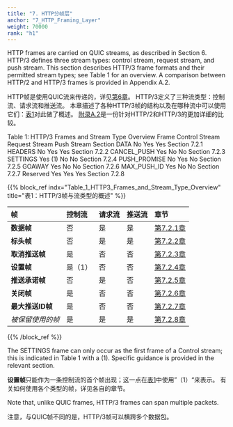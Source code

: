 ```yaml
---
title: "7. HTTP分帧层"
anchor: "7_HTTP_Framing_Layer"
weight: 70000
rank: "h1"
---
```


HTTP frames are carried on QUIC streams, as described in Section 6. HTTP/3 defines three stream types: control stream, request stream, and push stream. This section describes HTTP/3 frame formats and their permitted stream types; see Table 1 for an overview. A comparison between HTTP/2 and HTTP/3 frames is provided in Appendix A.2.

HTTP帧是使用QUIC流来传递的，详见[第6章]()。
HTTP/3定义了三种流类型：控制流、请求流和推送流。
本章描述了各种HTTP/3帧的结构以及在哪种流中可以使用它们：[表1]()对此做了概述。
[附录A.2]()是一份针对HTTP/2和HTTP/3的更加详细的比较。

Table 1: HTTP/3 Frames and Stream Type Overview
Frame	Control Stream	Request Stream	Push Stream	Section
DATA	No	Yes	Yes	Section 7.2.1
HEADERS	No	Yes	Yes	Section 7.2.2
CANCEL_PUSH	Yes	No	No	Section 7.2.3
SETTINGS	Yes (1)	No	No	Section 7.2.4
PUSH_PROMISE	No	Yes	No	Section 7.2.5
GOAWAY	Yes	No	No	Section 7.2.6
MAX_PUSH_ID	Yes	No	No	Section 7.2.7
Reserved	Yes	Yes	Yes	Section 7.2.8

{{% block_ref
indx="Table_1_HTTP3_Frames_and_Stream_Type_Overview"
title="表1：HTTP/3帧与流类型的概述" %}}

| 帧           | 控制流  | 请求流 | 推送流 | 章节          |
|:------------|:-----|:----|:----|:------------|
| **数据帧**     | 否    | 是   | 是   | [第7.2.1章]() |
| **标头帧**     | 否    | 是   | 是   | [第7.2.2章]() |
| **取消推送帧**   | 是    | 否   | 否   | [第7.2.3章]() |
| **设置帧**     | 是（1） | 否   | 否   | [第7.2.4章]() |
| **推送承诺帧**   | 否    | 是   | 否   | [第7.2.5章]() |
| **关闭帧**     | 是    | 否   | 否   | [第7.2.6章]() |
| **最大推送ID帧** | 是    | 否   | 否   | [第7.2.7章]() |
| *被保留使用的帧*   | 是    | 是   | 是   | [第7.2.8章]() |

{{% /block_ref %}}

The SETTINGS frame can only occur as the first frame of a Control stream; this is indicated in Table 1 with a (1). Specific guidance is provided in the relevant section.

**设置帧**只能作为一条控制流的首个帧出现；这一点在[表1]()中使用”（1）“来表示。
有关如何使用各个类型的帧，详见各自的章节。

Note that, unlike QUIC frames, HTTP/3 frames can span multiple packets.

注意，与QUIC帧不同的是，HTTP/3帧可以横跨多个数据包。
